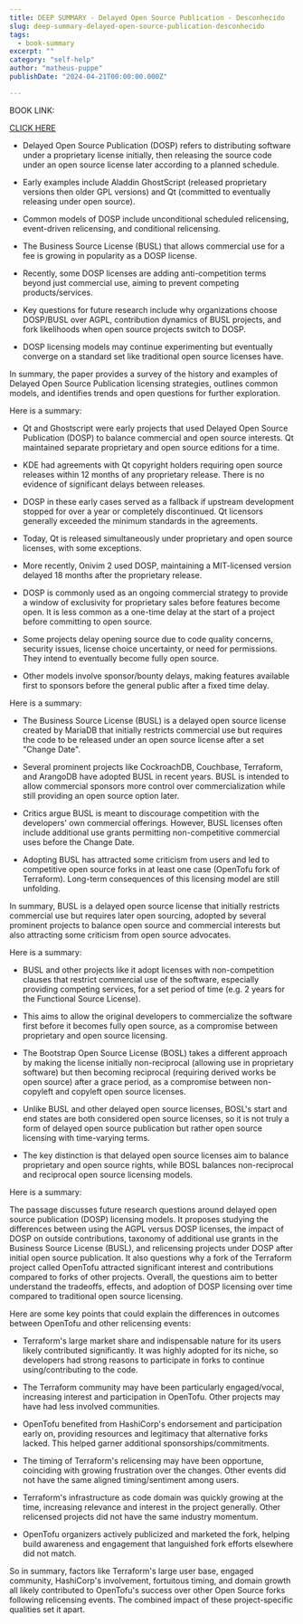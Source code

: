 ```yaml
---
title: DEEP SUMMARY - Delayed Open Source Publication - Desconhecido
slug: deep-summary-delayed-open-source-publication-desconhecido
tags: 
  - book-summary
excerpt: ""
category: "self-help"
author: "matheus-puppe"
publishDate: "2024-04-21T00:00:00.000Z"

---
```


BOOK LINK:

[CLICK HERE](https://www.amazon.com/gp/search?ie=UTF8&tag=matheuspupp0a-20&linkCode=ur2&linkId=4410b525877ab397377c2b5e60711c1a&camp=1789&creative=9325&index=books&keywords=delayed-open-source-publication-desconhecido)



- Delayed Open Source Publication (DOSP) refers to distributing software under a proprietary license initially, then releasing the source code under an open source license later according to a planned schedule. 

- Early examples include Aladdin GhostScript (released proprietary versions then older GPL versions) and Qt (committed to eventually releasing under open source).

- Common models of DOSP include unconditional scheduled relicensing, event-driven relicensing, and conditional relicensing. 

- The Business Source License (BUSL) that allows commercial use for a fee is growing in popularity as a DOSP license.

- Recently, some DOSP licenses are adding anti-competition terms beyond just commercial use, aiming to prevent competing products/services.

- Key questions for future research include why organizations choose DOSP/BUSL over AGPL, contribution dynamics of BUSL projects, and fork likelihoods when open source projects switch to DOSP.

- DOSP licensing models may continue experimenting but eventually converge on a standard set like traditional open source licenses have.

In summary, the paper provides a survey of the history and examples of Delayed Open Source Publication licensing strategies, outlines common models, and identifies trends and open questions for further exploration.

 Here is a summary:

- Qt and Ghostscript were early projects that used Delayed Open Source Publication (DOSP) to balance commercial and open source interests. Qt maintained separate proprietary and open source editions for a time. 

- KDE had agreements with Qt copyright holders requiring open source releases within 12 months of any proprietary release. There is no evidence of significant delays between releases. 

- DOSP in these early cases served as a fallback if upstream development stopped for over a year or completely discontinued. Qt licensors generally exceeded the minimum standards in the agreements.

- Today, Qt is released simultaneously under proprietary and open source licenses, with some exceptions. 

- More recently, Onivim 2 used DOSP, maintaining a MIT-licensed version delayed 18 months after the proprietary release. 

- DOSP is commonly used as an ongoing commercial strategy to provide a window of exclusivity for proprietary sales before features become open. It is less common as a one-time delay at the start of a project before committing to open source.

- Some projects delay opening source due to code quality concerns, security issues, license choice uncertainty, or need for permissions. They intend to eventually become fully open source.

- Other models involve sponsor/bounty delays, making features available first to sponsors before the general public after a fixed time delay.

 Here is a summary:

- The Business Source License (BUSL) is a delayed open source license created by MariaDB that initially restricts commercial use but requires the code to be released under an open source license after a set "Change Date". 

- Several prominent projects like CockroachDB, Couchbase, Terraform, and ArangoDB have adopted BUSL in recent years. BUSL is intended to allow commercial sponsors more control over commercialization while still providing an open source option later.

- Critics argue BUSL is meant to discourage competition with the developers' own commercial offerings. However, BUSL licenses often include additional use grants permitting non-competitive commercial uses before the Change Date. 

- Adopting BUSL has attracted some criticism from users and led to competitive open source forks in at least one case (OpenTofu fork of Terraform). Long-term consequences of this licensing model are still unfolding.

In summary, BUSL is a delayed open source license that initially restricts commercial use but requires later open sourcing, adopted by several prominent projects to balance open source and commercial interests but also attracting some criticism from open source advocates.

 Here is a summary:

- BUSL and other projects like it adopt licenses with non-competition clauses that restrict commercial use of the software, especially providing competing services, for a set period of time (e.g. 2 years for the Functional Source License). 

- This aims to allow the original developers to commercialize the software first before it becomes fully open source, as a compromise between proprietary and open source licensing. 

- The Bootstrap Open Source License (BOSL) takes a different approach by making the license initially non-reciprocal (allowing use in proprietary software) but then becoming reciprocal (requiring derived works be open source) after a grace period, as a compromise between non-copyleft and copyleft open source licenses.

- Unlike BUSL and other delayed open source licenses, BOSL's start and end states are both considered open source licenses, so it is not truly a form of delayed open source publication but rather open source licensing with time-varying terms.

- The key distinction is that delayed open source licenses aim to balance proprietary and open source rights, while BOSL balances non-reciprocal and reciprocal open source licensing models.

 Here is a summary:

The passage discusses future research questions around delayed open source publication (DOSP) licensing models. It proposes studying the differences between using the AGPL versus DOSP licenses, the impact of DOSP on outside contributions, taxonomy of additional use grants in the Business Source License (BUSL), and relicensing projects under DOSP after initial open source publication. It also questions why a fork of the Terraform project called OpenTofu attracted significant interest and contributions compared to forks of other projects. Overall, the questions aim to better understand the tradeoffs, effects, and adoption of DOSP licensing over time compared to traditional open source licensing.

 Here are some key points that could explain the differences in outcomes between OpenTofu and other relicensing events:

- Terraform's large market share and indispensable nature for its users likely contributed significantly. It was highly adopted for its niche, so developers had strong reasons to participate in forks to continue using/contributing to the code. 

- The Terraform community may have been particularly engaged/vocal, increasing interest and participation in OpenTofu. Other projects may have had less involved communities. 

- OpenTofu benefited from HashiCorp's endorsement and participation early on, providing resources and legitimacy that alternative forks lacked. This helped garner additional sponsorships/commitments.

- The timing of Terraform's relicensing may have been opportune, coinciding with growing frustration over the changes. Other events did not have the same aligned timing/sentiment among users. 

- Terraform's infrastructure as code domain was quickly growing at the time, increasing relevance and interest in the project generally. Other relicensed projects did not have the same industry momentum. 

- OpenTofu organizers actively publicized and marketed the fork, helping build awareness and engagement that languished fork efforts elsewhere did not match.

So in summary, factors like Terraform's large user base, engaged community, HashiCorp's involvement, fortuitous timing, and domain growth all likely contributed to OpenTofu's success over other Open Source forks following relicensing events. The combined impact of these project-specific qualities set it apart.